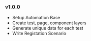 ### v1.0.0
* Setup Automation Base
* Create test, page, component layers
* Generate unique data for each test
* Write Registation Scenario 